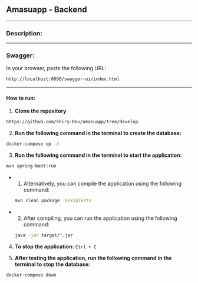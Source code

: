 ## Amasuapp - Backend
___
### Description:

___
### Swagger:
In your browser, paste the following URL:
```bash
http://localhost:8090/swagger-ui/index.html
```

___
#### How to run:
1. **Clone the repository**
```bash
https://github.com/Shiry-Dev/amasuapp/tree/develop
```

2. **Run the following command in the terminal to create the database:**
 
```bash
docker-compose up -d
```

3. **Run the following command in the terminal to start the application:**
```bash
mvn spring-boot:run
```

- 1. Alternatively, you can compile the application using the following command:
    ```bash
    mvn clean package -DskipTests
    ```

- 2. After compiling, you can run the application using the following command:
    ```bash
    java -jar target/*.jar
    ```
4. **To stop the application:**
```Ctrl + C```

5. **After testing the application, run the following command in the terminal to stop the database:**
```bash
docker-compose down
```
